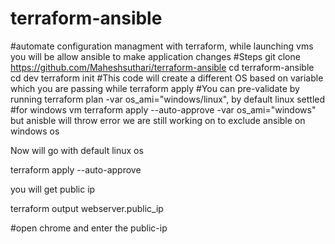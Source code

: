 # terraform-ansible
#automate configuration managment with terraform, while launching vms you will be allow ansible to make application changes
#Steps
git clone https://github.com/Maheshsuthari/terraform-ansible
cd terraform-ansible
cd dev
terraform init
#This code will create a different OS based on variable which you are passing while terraform apply
#You can pre-validate by running terraform plan -var os_ami="windows/linux", by default linux settled
#for windows vm 
terraform apply --auto-approve -var os_ami="windows"
but anisble will throw error we are still working on to exclude ansible on windows os

Now will go with default linux os

terraform apply --auto-approve 

you will get public ip 

terraform output webserver.public_ip

#open chrome and enter the public-ip

